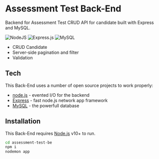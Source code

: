 # Assessment Test Back-End

Backend for Assessment Test CRUD API for candidate built with Express and MySQL.

![NodeJS](https://img.shields.io/badge/node.js-6DA55F?style=for-the-badge&logo=node.js&logoColor=white) ![Express.js](https://img.shields.io/badge/express.js-%23404d59.svg?style=for-the-badge&logo=express&logoColor=%2361DAFB) ![MySQL](https://img.shields.io/badge/mysql-%2300f.svg?style=for-the-badge&logo=mysql&logoColor=white)

- CRUD Candidate
- Server-side pagination and filter
- Validation

## Tech

This Back-End uses a number of open source projects to work properly:

- [node.js](https://nodejs.org/) - evented I/O for the backend
- [Express](https://expressjs.com/) - fast node.js network app framework
- [MySQL](https://www.mysql.com/) - the powerfull database

<!-- [Postman Documentation](https://documenter.getpostman.com/view/20247883/2s9XxzuYUo) <br> -->
<!-- [Deploy Backend](https://vast-mite-smock.cyclic.app/) <br> -->
<!-- [Deploy Frontend](https://food-recipe-fe-react.vercel.app/) <br> -->
<!-- [Frontend Repository](https://github.com/alkarim99/food-recipe-fe-react) <br> -->

## Installation

This Back-End requires [Node.js](https://nodejs.org/) v10+ to run.

```sh
cd assessment-test-be
npm i
nodemon app
```
